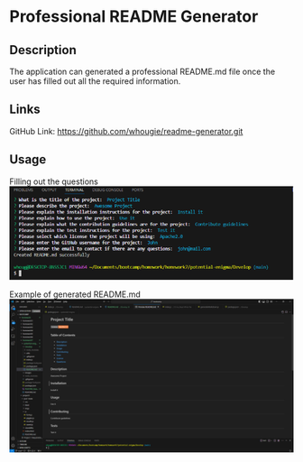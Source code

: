 # Professional README Generator 

## Description
The application can generated a professional README.md file once the user has filled out all the required information.

## Links
GitHub Link: https://github.com/whougie/readme-generator.git

## Usage
Filling out the questions
![alt text](./images/README_Questions.png)

Example of generated README.md
![alt text](./images/image.png)
